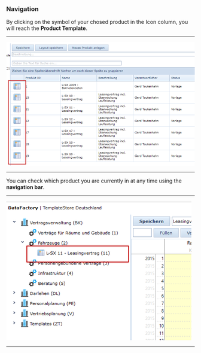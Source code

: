 ### Navigation

By clicking on the symbol of your chosed product in the Icon column, you will reach the **Product Template**. 

---

![](/assets/wp1.png)

---

You can check which product you are currently in at any time using the **navigation bar**.

---

![](/assets/wp2.png)

---



